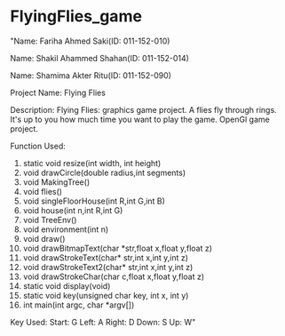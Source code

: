 # FlyingFlies_game
"Name: Fariha Ahmed Saki(ID: 011-152-010)

Name: Shakil Ahammed Shahan(ID: 011-152-014)

Name: Shamima Akter Ritu(ID: 011-152-090)

Project Name: Flying Flies 

Description: Flying Flies: graphics game project. A flies fly through rings. It's up to you how much time you want to play the game. OpenGl game project.

Function Used:
1. static void resize(int width, int height)
2. void drawCircle(double radius,int segments)
3. void MakingTree()
4. void flies()
5. void singleFloorHouse(int R,int G,int B)
6. void house(int n,int R,int G)
7. void TreeEnv()
8. void environment(int n)
9. void draw()
10. void drawBitmapText(char *str,float x,float y,float z)
11. void drawStrokeText(char* str,int x,int y,int z)
12. void drawStrokeText2(char* str,int x,int y,int z)
13. void drawStrokeChar(char c,float x,float y,float z)
14. static void display(void)
15. static void key(unsigned char key, int x, int y)
16. int main(int argc, char *argv[])

Key Used:
Start: G
Left: A
Right: D
Down: S
Up: W"
